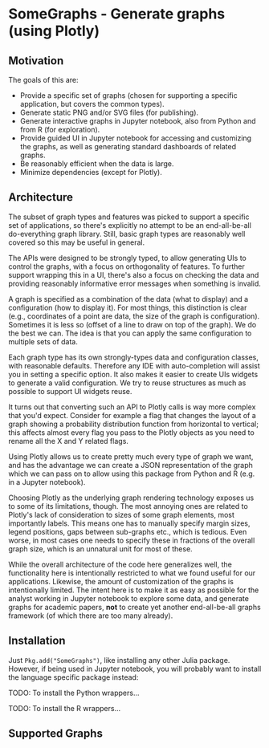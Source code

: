# SomeGraphs - Generate graphs (using Plotly)

## Motivation

The goals of this are:

  - Provide a specific set of graphs (chosen for supporting a specific application, but covers the common types).
  - Generate static PNG and/or SVG files (for publishing).
  - Generate interactive graphs in Jupyter notebook, also from Python and from R (for exploration).
  - Provide guided UI in Jupyter notebook for accessing and customizing the graphs, as well as generating standard
    dashboards of related graphs.
  - Be reasonably efficient when the data is large.
  - Minimize dependencies (except for Plotly).

## Architecture

The subset of graph types and features was picked to support a specific set of applications, so there's explicitly no
attempt to be an end-all-be-all do-everything graph library. Still, basic graph types are reasonably well covered so
this may be useful in general.

The APIs were designed to be strongly typed, to allow generating UIs to control the graphs, with a focus on
orthogonality of features. To further support wrapping this in a UI, there's also a focus on checking the data and
providing reasonably informative error messages when something is invalid.

A graph is specified as a combination of the data (what to display) and a configuration (how to display it). For most
things, this distinction is clear (e.g., coordinates of a point are data, the size of the graph is configuration).
Sometimes it is less so (offset of a line to draw on top of the graph). We do the best we can. The idea is that you can
apply the same configuration to multiple sets of data.

Each graph type has its own strongly-types data and configuration classes, with reasonable defaults. Therefore any IDE
with auto-completion will assist you in setting a specific option. It also makes it easier to create UIs widgets to
generate a valid configuration. We try to reuse structures as much as possible to support UI widgets reuse.

It turns out that converting such an API to Plotly calls is way more complex that you'd expect. Consider for example a
flag that changes the layout of a graph showing a probability distribution function from horizontal to vertical; this
affects almost every flag you pass to the Plotly objects as you need to rename all the X and Y related flags.

Using Plotly allows us to create pretty much every type of graph we want, and has the advantage we can create a JSON
representation of the graph which we can pass on to allow using this package from Python and R (e.g. in a Jupyter
notebook).

Choosing Plotly as the underlying graph rendering technology exposes us to some of its limitations, though. The most
annoying ones are related to Plotly's lack of consideration to sizes of some graph elements, most importantly labels.
This means one has to manually specify margin sizes, legend positions, gaps between sub-graphs etc., which is tedious.
Even worse, in most cases one needs to specify these in fractions of the overall graph size, which is an unnatural unit
for most of these.

While the overall architecture of the code here generalizes well, the functionality here is intentionally restricted to
what we found useful for our applications. Likewise, the amount of customization of the graphs is intentionally limited.
The intent here is to make it as easy as possible for the analyst working in Jupyter notebook to explore some data, and
generate graphs for academic papers, **not** to create yet another end-all-be-all graphs framework (of which there are
too many already).

## Installation

Just `Pkg.add("SomeGraphs")`, like installing any other Julia package. However, if being used in Jupyter notebook,
you will probably want to install the language specific package instead:

TODO: To install the Python wrappers...

TODO: To install the R wrappers...

## Supported Graphs
